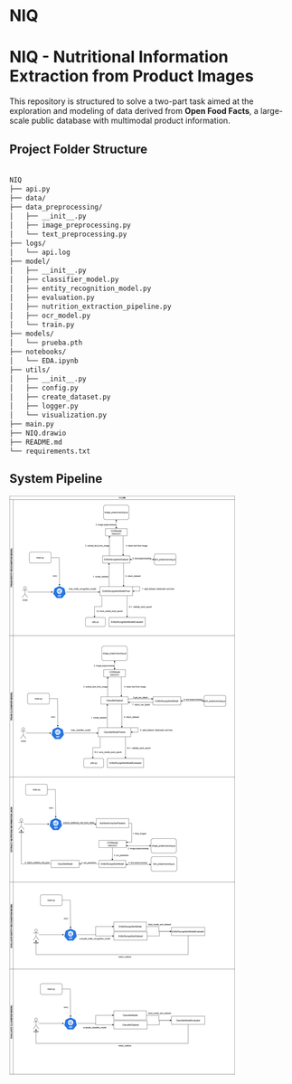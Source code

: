 # NIQ

# NIQ - Nutritional Information Extraction from Product Images

This repository is structured to solve a two-part task aimed at the exploration and modeling of data derived from **Open Food Facts**, a large-scale public database with multimodal product information.


## Project Folder Structure

```plaintext

NIQ
├── api.py
├── data/
├── data_preprocessing/
│   ├── __init__.py
│   ├── image_preprocessing.py
│   └── text_preprocessing.py
├── logs/
│   └── api.log
├── model/
│   ├── __init__.py
│   ├── classifier_model.py
│   ├── entity_recognition_model.py
│   ├── evaluation.py
│   ├── nutrition_extraction_pipeline.py
│   ├── ocr_model.py
│   └── train.py
├── models/
│   └── prueba.pth
├── notebooks/
│   └── EDA.ipynb
├── utils/
│   ├── __init__.py
│   ├── config.py
│   ├── create_dataset.py
│   ├── logger.py
│   └── visualization.py
├── main.py
├── NIQ.drawio
├── README.md
└── requirements.txt
```

## System Pipeline

![NIQ architecture diagram](NIQ.drawio.png)